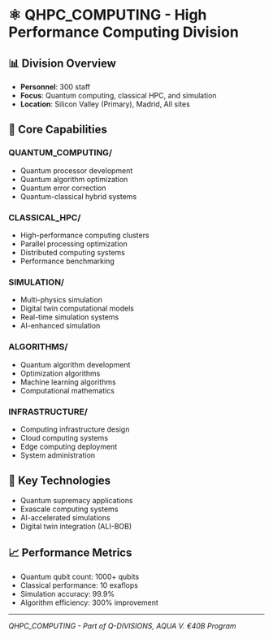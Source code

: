 # ⚛️ QHPC_COMPUTING - High Performance Computing Division

## 📊 Division Overview
- **Personnel**: 300 staff
- **Focus**: Quantum computing, classical HPC, and simulation
- **Location**: Silicon Valley (Primary), Madrid, All sites

## 🎯 Core Capabilities

### QUANTUM_COMPUTING/
- Quantum processor development
- Quantum algorithm optimization
- Quantum error correction
- Quantum-classical hybrid systems

### CLASSICAL_HPC/
- High-performance computing clusters
- Parallel processing optimization
- Distributed computing systems
- Performance benchmarking

### SIMULATION/
- Multi-physics simulation
- Digital twin computational models
- Real-time simulation systems
- AI-enhanced simulation

### ALGORITHMS/
- Quantum algorithm development
- Optimization algorithms
- Machine learning algorithms
- Computational mathematics

### INFRASTRUCTURE/
- Computing infrastructure design
- Cloud computing systems
- Edge computing deployment
- System administration

## 🔬 Key Technologies
- Quantum supremacy applications
- Exascale computing systems
- AI-accelerated simulations
- Digital twin integration (ALI-BOB)

## 📈 Performance Metrics
- Quantum qubit count: 1000+ qubits
- Classical performance: 10 exaflops
- Simulation accuracy: 99.9%
- Algorithm efficiency: 300% improvement

---
*QHPC_COMPUTING - Part of Q-DIVISIONS, AQUA V. €40B Program*